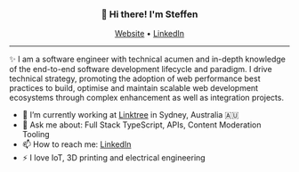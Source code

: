 <h3 align="center">👋 Hi there! I'm Steffen</h3>
<p align="center">
  <a href="https://http://weidenhaus.com">Website</a> •
  <a href="https://www.linkedin.com/in/weidenhaus/">LinkedIn</a>
</p>

---

✨ I am a software engineer with technical acumen and in-depth knowledge of the end-to-end software development lifecycle and paradigm. I drive technical strategy, promoting the adoption of web performance best practices to build, optimise and maintain scalable web development ecosystems through complex enhancement as well as integration projects.

- 🔭 I’m currently working at [Linktree](http://linktr.ee) in Sydney, Australia 🇦🇺
- 💬 Ask me about: Full Stack TypeScript, APIs, Content Moderation Tooling
- 📫 How to reach me: [LinkedIn](https://www.linkedin.com/in/weidenhaus)
- ⚡ I love IoT, 3D printing and electrical engineering
